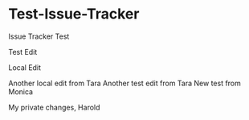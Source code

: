 Test-Issue-Tracker
==================

Issue Tracker Test

Test Edit

Local Edit

Another local edit from Tara
Another test edit from Tara
New test from Monica

My private changes, Harold
